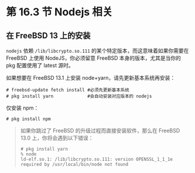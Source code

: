 # 第 16.3 节 Nodejs 相关

## 在 FreeBSD 13 上的安装

`nodejs` 依赖 `/lib/libcrypto.so.111` 的某个特定版本，而这意味着如果你需要在 FreeBSD 上使用 NodeJS，你必须留意 FreeBSD 本身的版本，尤其是当你的 pkg 配置使用了 latest 源时。

如果想要在 FreeBSD 13.1 上安装 node+yarn，请先更新基本系统再安装：

```
# freebsd-update fetch install #必须先更新基本系统
# pkg install yarn             #会自动安装对应版本的 nodejs
```

仅安装 npm：

```
# pkg install npm
```

> 如果你跳过了 FreeBSD 的升级过程而直接安装软件，那么在 FreeBSD 13.0 上，你将会遇到以下错误：
>
> ```
> # pkg install yarn
> % node
> ld-elf.so.1: /lib/libcrypto.so.111: version OPENSSL_1_1_1e required by /usr/local/bin/node not found
> ```